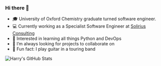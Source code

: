 ### Hi there 👋
- 🎓 University of Oxford Chemistry graduate turned software engineer.
- 💻 Currently working as a Specialist Software Engineer at [Solirius Consulting](https://www.solirius.com/)
- 📖 Interested in learning all things Python and DevOps
- 👯 I’m always looking for projects to collaborate on
- 🎸 Fun fact: I play guitar in a touring band
  <br/>

![Harry's GitHub Stats](https://github-readme-stats.vercel.app/api?username=harrylb14&count_private=true&show_icons=true&theme=vue)
